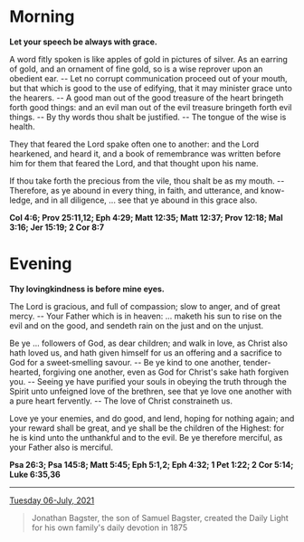 # Morning

**Let your speech be always with grace.**
 
A word fitly spoken is like apples of gold in pictures of silver. As an earring of gold, and an ornament of fine gold, so is a wise reprover upon an obedient ear. -- Let no corrupt communication proceed out of your mouth, but that which is good to the use of edifying, that it may minister grace unto the hearers. -- A good man out of the good treasure of the heart bringeth forth good things: and an evil man out of the evil treasure bringeth forth evil things. -- By thy words thou shalt be justified. -- The tongue of the wise is health.
 
They that feared the Lord spake often one to another: and the Lord hearkened, and heard it, and a book of remembrance was written before him for them that feared the Lord, and that thought upon his name.
 
If thou take forth the precious from the vile, thou shalt be as my mouth. -- Therefore, as ye abound in every thing, in faith, and utterance, and know-ledge, and in all diligence, ... see that ye abound in this grace also.  

**Col 4:6; Prov 25:11,12; Eph 4:29; Matt 12:35; Matt 12:37; Prov 12:18; Mal 3:16; Jer 15:19; 2 Cor 8:7**

# Evening

**Thy lovingkindness is before mine eyes.**
 
The Lord is gracious, and full of compassion; slow to anger, and of great mercy. -- Your Father which is in heaven: ... maketh his sun to rise on the evil and on the good, and sendeth rain on the just and on the unjust.
 
Be ye ... followers of God, as dear children; and walk in love, as Christ also hath loved us, and hath given himself for us an offering and a sacrifice to God for a sweet‑smelling savour. -- Be ye kind to one another, tender-hearted, forgiving one another, even as God for Christ's sake hath forgiven you. -- Seeing ye have purified your souls in obeying the truth through the Spirit unto unfeigned love of the brethren, see that ye love one another with a pure heart fervently. -- The love of Christ constraineth us.
 
Love ye your enemies, and do good, and lend, hoping for nothing again; and your reward shall be great, and ye shall be the children of the Highest: for he is kind unto the unthankful and to the evil. Be ye therefore merciful, as your Father also is merciful.  

**Psa 26:3; Psa 145:8; Matt 5:45; Eph 5:1,2; Eph 4:32; 1 Pet 1:22; 2 Cor 5:14; Luke 6:35,36**

---

[Tuesday 06-July, 2021](https://t.me/s/daily_light)

> Jonathan Bagster, the son of Samuel Bagster, created the Daily Light for his own family's daily devotion in 1875

